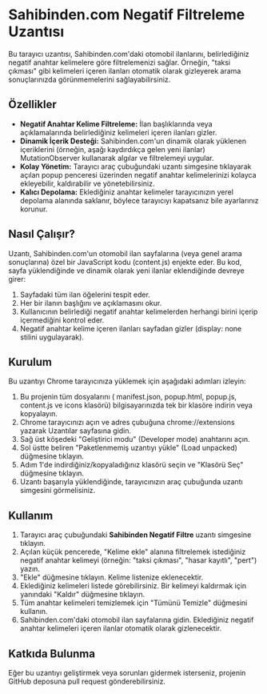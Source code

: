 # **Sahibinden.com Negatif Filtreleme Uzantısı**

Bu tarayıcı uzantısı, Sahibinden.com'daki otomobil ilanlarını, belirlediğiniz negatif anahtar kelimelere göre filtrelemenizi sağlar. Örneğin, "taksi çıkması" gibi kelimeleri içeren ilanları otomatik olarak gizleyerek arama sonuçlarınızda görünmemelerini sağlayabilirsiniz.

## **Özellikler**

* **Negatif Anahtar Kelime Filtreleme:** İlan başlıklarında veya açıklamalarında belirlediğiniz kelimeleri içeren ilanları gizler.  
* **Dinamik İçerik Desteği:** Sahibinden.com'un dinamik olarak yüklenen içeriklerini (örneğin, aşağı kaydırdıkça gelen yeni ilanlar) MutationObserver kullanarak algılar ve filtrelemeyi uygular.  
* **Kolay Yönetim:** Tarayıcı araç çubuğundaki uzantı simgesine tıklayarak açılan popup penceresi üzerinden negatif anahtar kelimelerinizi kolayca ekleyebilir, kaldırabilir ve yönetebilirsiniz.  
* **Kalıcı Depolama:** Eklediğiniz anahtar kelimeler tarayıcınızın yerel depolama alanında saklanır, böylece tarayıcıyı kapatsanız bile ayarlarınız korunur.

## **Nasıl Çalışır?**

Uzantı, Sahibinden.com'un otomobil ilan sayfalarına (veya genel arama sonuçlarına) özel bir JavaScript kodu (content.js) enjekte eder. Bu kod, sayfa yüklendiğinde ve dinamik olarak yeni ilanlar eklendiğinde devreye girer:

1. Sayfadaki tüm ilan öğelerini tespit eder.  
2. Her bir ilanın başlığını ve açıklamasını okur.  
3. Kullanıcının belirlediği negatif anahtar kelimelerden herhangi birini içerip içermediğini kontrol eder.  
4. Negatif anahtar kelime içeren ilanları sayfadan gizler (display: none stilini uygulayarak).

## **Kurulum**

Bu uzantıyı Chrome tarayıcınıza yüklemek için aşağıdaki adımları izleyin:

1. Bu projenin tüm dosyalarını ( manifest.json, popup.html, popup.js, content.js ve icons klasörü) bilgisayarınızda tek bir klasöre indirin veya kopyalayın.  
2. Chrome tarayıcınızı açın ve adres çubuğuna chrome://extensions yazarak Uzantılar sayfasına gidin.  
3. Sağ üst köşedeki "Geliştirici modu" (Developer mode) anahtarını açın.  
4. Sol üstte beliren "Paketlenmemiş uzantıyı yükle" (Load unpacked) düğmesine tıklayın.  
5. Adım 1'de indirdiğiniz/kopyaladığınız klasörü seçin ve "Klasörü Seç" düğmesine tıklayın.  
6. Uzantı başarıyla yüklendiğinde, tarayıcınızın araç çubuğunda uzantı simgesini görmelisiniz.

## **Kullanım**

1. Tarayıcı araç çubuğundaki **Sahibinden Negatif Filtre** uzantı simgesine tıklayın.  
2. Açılan küçük pencerede, "Kelime ekle" alanına filtrelemek istediğiniz negatif anahtar kelimeyi (örneğin: "taksi çıkması", "hasar kayıtlı", "pert") yazın.  
3. "Ekle" düğmesine tıklayın. Kelime listenize eklenecektir.  
4. Eklediğiniz kelimeleri listede görebilirsiniz. Bir kelimeyi kaldırmak için yanındaki "Kaldır" düğmesine tıklayın.  
5. Tüm anahtar kelimeleri temizlemek için "Tümünü Temizle" düğmesini kullanın.  
6. Sahibinden.com'daki otomobil ilan sayfalarına gidin. Eklediğiniz negatif anahtar kelimeleri içeren ilanlar otomatik olarak gizlenecektir.


## **Katkıda Bulunma**

Eğer bu uzantıyı geliştirmek veya sorunları gidermek isterseniz, projenin GitHub deposuna pull request gönderebilirsiniz.
